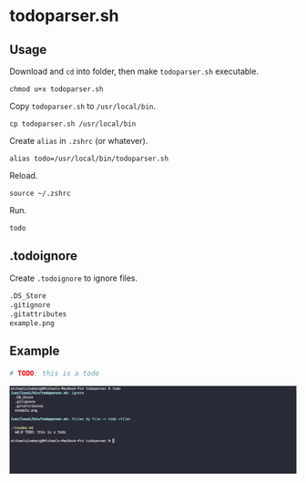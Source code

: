 # todoparser.sh

## Usage

Download and `cd` into folder, then make `todoparser.sh` executable.

```shell
chmod u+x todoparser.sh
```

Copy `todoparser.sh` to `/usr/local/bin`.

```shell
cp todoparser.sh /usr/local/bin
```

Create `alias` in `.zshrc` (or whatever).

```shell
alias todo=/usr/local/bin/todoparser.sh
```

Reload.

```shell
source ~/.zshrc
```

Run.

```shell
todo
```

## .todoignore

Create `.todoignore` to ignore files.

```
.DS_Store
.gitignore
.gitattributes
example.png

```

## Example

```python
# TODO: this is a todo
```

![example.png](example.png)

